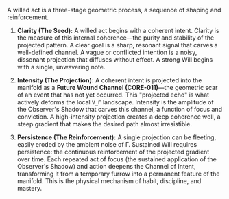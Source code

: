A willed act is a three-stage geometric process, a sequence of shaping and reinforcement.

1.  **Clarity (The Seed):** A willed act begins with a coherent intent. Clarity is the measure of this internal coherence—the purity and stability of the projected pattern. A clear goal is a sharp, resonant signal that carves a well-defined channel. A vague or conflicted intention is a noisy, dissonant projection that diffuses without effect. A strong Will begins with a single, unwavering note.

2.  **Intensity (The Projection):** A coherent intent is projected into the manifold as a **Future Wound Channel (CORE-011)**—the geometric scar of an event that has not yet occurred. This "projected echo" is what actively deforms the local `V_Γ` landscape. Intensity is the amplitude of the Observer's Shadow that carves this channel, a function of focus and conviction. A high-intensity projection creates a deep coherence well, a steep gradient that makes the desired path almost irresistible.

3.  **Persistence (The Reinforcement):** A single projection can be fleeting, easily eroded by the ambient noise of Γ. Sustained Will requires persistence: the continuous reinforcement of the projected gradient over time. Each repeated act of focus (the sustained application of the Observer's Shadow) and action deepens the Channel of Intent, transforming it from a temporary furrow into a permanent feature of the manifold. This is the physical mechanism of habit, discipline, and mastery.